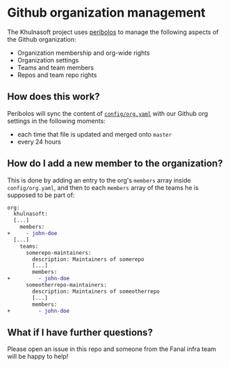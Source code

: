 # Github organization management

The Khulnasoft project uses [peribolos](https://github.com/kubernetes/test-infra/blob/master/prow/cmd/peribolos/README.md) to manage the following aspects of the Github organization:
- Organization membership and org-wide rights
- Organization settings
- Teams and team members
- Repos and team repo rights

## How does this work?

Peribolos will sync the content of [`config/org.yaml`](/config/org.yaml) with our Github org settings in the following moments:
- each time that file is updated and merged onto `master`
- every 24 hours

## How do I add a new member to the organization?

This is done by adding an entry to the org's `members` array inside `config/org.yaml`, and then to each `members` array of the teams he is supposed to be part of:

```diff
org:
  khulnasoft:
  [...]
    members:
+     - john-doe
  [...]
    teams:
      somerepo-maintainers:
        description: Maintainers of somerepo
        [...]
        members:
+         - john-doe 
      someotherrepo-maintainers:
        description: Maintainers of someotherrepo
        [...]
        members:
+         - john-doe 
```

## What if I have further questions?

Please open an issue in this repo and someone from the Fanal infra team will be happy to help!
